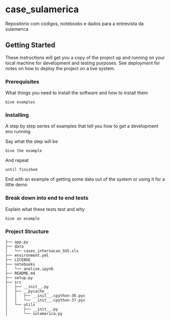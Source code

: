 # case_sulamerica
Repositório com códigos, notebooks e dados para a entrevista da sulamerica

## Getting Started

These instructions will get you a copy of the project up and running on your local machine for development and testing purposes. See deployment for notes on how to deploy the project on a live system.

### Prerequisites

What things you need to install the software and how to install them

```
Give examples
```

### Installing

A step by step series of examples that tell you how to get a development env running

Say what the step will be

```
Give the example
```

And repeat

```
until finished
```

End with an example of getting some data out of the system or using it for a little demo


### Break down into end to end tests

Explain what these tests test and why

```
Give an example
```

### Project Structure

```
├── app.py
├── data
│   └── cases_internacao_SUS.xls
├── environment.yml
├── LICENSE
├── notebooks
│   └── analise.ipynb
├── README.md
├── setup.py
├── src
│   ├── __init__.py
│   ├── __pycache__
│   │   ├── __init__.cpython-36.pyc
│   │   └── __init__.cpython-37.pyc
│   └── utils
│       ├── __init__.py
│       └── sulamerica.py
```